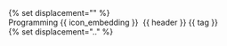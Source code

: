 <div class="indented-level2">
<panel type="info" {{ status }} no-close >
{% set displacement="" %}
<div slot="header" class="text-white">Programming {{ icon_embedding }}&nbsp;&nbsp;<md>{{ header }}</md> <span class="badge rounded-pill bg-warning text-dark">{{ tag }}</span></div>
{% set displacement=".." %}
<include src="{{ displacement }}/programming/monty/{{ fragment }}" />
</panel>
</div>
